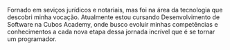 Fornado em seviços jurídicos e notariais, mas foi na área da tecnologia que descobri minha vocação. Atualmente estou cursando Desenvolvimento de Software na Cubos Academy, onde busco evoluir minhas competências e conhecimentos a cada nova etapa dessa jornada incrível que é se tornar um programador.
